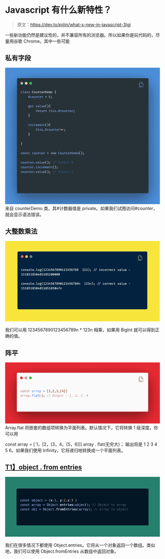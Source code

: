 # Javascript 有什么新特性？

> 原文：<https://dev.to/pjijin/what-s-new-in-javascript-3lgj>

一些新功能仍然是建议性的，并不兼容所有的浏览器。所以如果你是玩代码的，尽量用谷歌 Chrome。其中一些可能

## 私有字段

[![img](img/f59a79ec7f4ece4658f0f8729f722041.png)](https://res.cloudinary.com/practicaldev/image/fetch/s--rdV0khiz--/c_limit%2Cf_auto%2Cfl_progressive%2Cq_auto%2Cw_880/https://i.imgur.com/PFMDvWE.png) 
来自 counterDemo 类，其#计数器值是 private。如果我们试图访问#counter，就会显示语法错误。

## 大整数乘法

[![img](img/dcd4623fd4d28fb1c73399d8b9294002.png)](https://res.cloudinary.com/practicaldev/image/fetch/s--Zxkls4Rj--/c_limit%2Cf_auto%2Cfl_progressive%2Cq_auto%2Cw_880/https://i.imgur.com/uYDeya9.png)

我们可以用 1234567890123456789n * 123n 相乘，如果用 BigInt 就可以得到正确的值。

## 阵平

[![img](img/09e46d0e5ce7f8bed454f23e639e2353.png)](https://res.cloudinary.com/practicaldev/image/fetch/s--qCN3EBTw--/c_limit%2Cf_auto%2Cfl_progressive%2Cq_auto%2Cw_880/https://i.imgur.com/lonj6pv.png) 
Array.flat 将嵌套的数组项转换为平面列表。默认情况下，它将转换 1 级深度。你可以用

const array = [ 1，[2，[3，4，[5，6]]]
array . flat(无穷大)；
输出将是 1 2 3 4 5 6。如果我们使用 Infinity，它将递归地转换成一个平面列表。

## [T1】object . from entries](#objectfromentries)

[![img](img/4dc6d6c9c868308855aa0d44619b5df1.png)](https://res.cloudinary.com/practicaldev/image/fetch/s--2jSTzqsQ--/c_limit%2Cf_auto%2Cfl_progressive%2Cq_auto%2Cw_880/https://i.imgur.com/6mijw6Z.png)

我们在很多情况下都使用 Object.entries。它将从一个对象返回一个数组。类似地，我们可以使用 Object.fromEntries 从数组中返回对象。